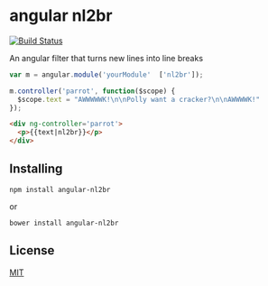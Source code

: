 # angular nl2br

[![Build Status](https://travis-ci.org/goodeggs/angular-nl2br.svg?branch=master)](https://travis-ci.org/goodeggs/angular-nl2br)

An angular filter that turns new lines into line breaks

```javascript
var m = angular.module('yourModule'  ['nl2br']);

m.controller('parrot', function($scope) {
  $scope.text = "AWWWWWK!\n\nPolly want a cracker?\n\nAWWWWK!"
});
```

```html
<div ng-controller='parrot'>
  <p>{{text|nl2br}}</p>
</div>
```

## Installing

```
npm install angular-nl2br
```
or

```
bower install angular-nl2br
```

## License

[MIT](https://github.com/goodeggs/angular-nl2br/blob/master/LICENSE.md)
